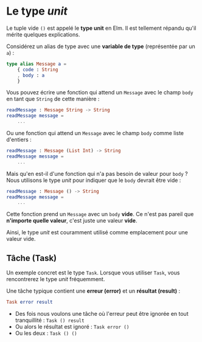 # Le type _unit_

Le tuple vide `()` est appelé le __type unit__ en Elm. Il est tellement répandu qu'il mérite quelques explications.

Considérez un alias de type avec une __variable de type__ (représentée par un `a`) :

```elm
type alias Message a =
    { code : String
    , body : a
    }
```

Vous pouvez écrire une fonction qui attend un `Message` avec le champ `body` en tant que `String` de cette manière :

```elm
readMessage : Message String -> String
readMessage message =
    ...
```

Ou une fonction qui attend un `Message` avec le champ `body` comme liste d'entiers :

```elm
readMessage : Message (List Int) -> String
readMessage message =
    ...
```

Mais qu'en est-il d'une fonction qui n'a pas besoin de valeur pour `body` ? Nous utilisons le type _unit_ pour indiquer que le `body` devrait être vide :

```elm
readMessage : Message () -> String
readMessage message =
    ...
```

Cette fonction prend un `Message` avec un `body` __vide__. Ce n'est pas pareil que __n'importe quelle valeur__, c'est juste une valeur __vide__.


Ainsi, le type _unit_ est couramment utilisé comme emplacement pour une valeur vide.

## Tâche (Task)

Un exemple concret est le type `Task`. Lorsque vous utiliser `Task`, vous rencontrerez le type _unit_ fréquemment.

Une tâche typique contient une __erreur (error)__ et un __résultat (result)__ :

```elm
Task error result
```

- Des fois nous voulons une tâche où l'erreur peut être ignorée en tout tranquillité : `Task () result`
- Ou alors le résultat est ignoré : `Task error ()`
- Ou les deux : `Task () ()`
